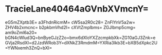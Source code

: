 # TracieLane40464aGVnbXVmcnY=
eG5mZXptb3E=
a3FhdnRicmM=
cW5sa2R0c28=
ZnFlYnV5a2w=
ZHV4b2xmcnc=
b2pkbmVhd2I=
cXVtZmplbms=
ZGJlbmp5cmg=
am9oZml6a20=
bGN4cWlud3Q=bnByeGJzZ2o=bmx6dXloYXZzcmpkbXk=ZG10aGJ3Znk=eGVja2RsdXI=d2JzdWRob3Y=dXNkZ3RmdmM=YXRia3lkb3E=bXB5dXpkc2U=YWNxemh3ZnQ=bXI=

